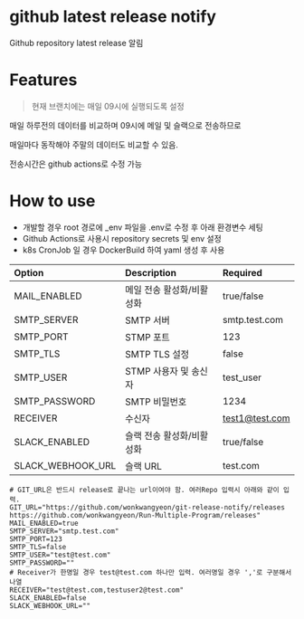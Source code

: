 # github latest release notify

Github repository latest release 알림

# Features
> 현재 브랜치에는 매일 09시에 실행되도록 설정

매일 하루전의 데이터를 비교하며 09시에 메일 및 슬랙으로 전송하므로

매일마다 동작해야 주말의 데이터도 비교할 수 있음.

전송시간은 github actions로 수정 가능

# How to use
- 개발할 경우 root 경로에 _env 파일을 .env로 수정 후 아래 환경변수 세팅
- Github Actions로 사용시 repository secrets 및 env 설정
- k8s CronJob 일 경우 DockerBuild 하여 yaml 생성 후 사용 

| Option | Description | Required |
|:-|:-|:-|
| MAIL_ENABLED | 메일 전송 활성화/비활성화 | true/false |
| SMTP_SERVER | SMTP 서버 | smtp.test.com |
| SMTP_PORT | STMP 포트 | 123 |
| SMTP_TLS | SMTP TLS 설정 | false |
| SMTP_USER | STMP 사용자 및 송신자 | test_user |
| SMTP_PASSWORD | SMTP 비밀번호 | 1234 |
| RECEIVER | 수신자 | test1@test.com |
| SLACK_ENABLED | 슬랙 전송 활성화/비활성화 | true/false |
| SLACK_WEBHOOK_URL | 슬랙 URL | test.com |
```
# GIT_URL은 반드시 release로 끝나는 url이여야 함. 여러Repo 입력시 아래와 같이 입력.
GIT_URL="https://github.com/wonkwangyeon/git-release-notify/releases
https://github.com/wonkwangyeon/Run-Multiple-Program/releases"
MAIL_ENABLED=true
SMTP_SERVER="smtp.test.com"
SMTP_PORT=123
SMTP_TLS=false
SMTP_USER="test@test.com"
SMTP_PASSWORD=""
# Receiver가 한명일 경우 test@test.com 하나만 입력. 여러명일 경우 ','로 구분해서 나열
RECEIVER="test@test.com,testuser2@test.com"
SLACK_ENABLED=false
SLACK_WEBHOOK_URL=""
```
